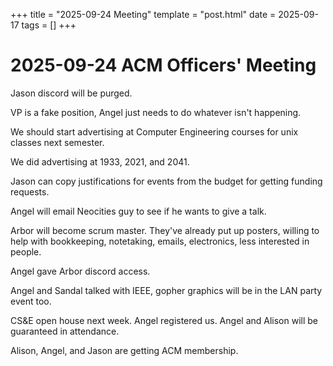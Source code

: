 +++
title = "2025-09-24 Meeting"
template = "post.html"
date = 2025-09-17
tags = []
+++

# 2025-09-24 ACM Officers' Meeting

Jason discord will be purged.

VP is a fake position, Angel just needs to do whatever isn't happening.

We should start advertising at Computer Engineering courses for unix classes
next semester.

We did advertising at 1933, 2021, and 2041.

Jason can copy justifications for events from the budget for getting funding
requests.

Angel will email Neocities guy to see if he wants to give a talk.

Arbor will become scrum master. They've already put up posters, willing to help
with bookkeeping, notetaking, emails, electronics, less interested in people.

Angel gave Arbor discord access.

Angel and Sandal talked with IEEE, gopher graphics will be in the LAN party
event too.

CS&E open house next week. Angel registered us. Angel and Alison will be
guaranteed in attendance.

Alison, Angel, and Jason are getting ACM membership.
